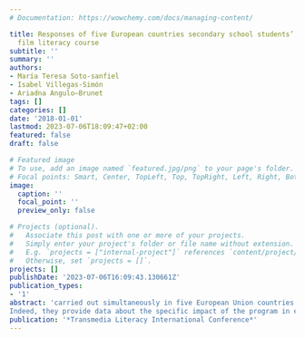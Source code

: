 ```yaml
---
# Documentation: https://wowchemy.com/docs/managing-content/

title: Responses of five European countries secondary school students’ to a regional
  film literacy course
subtitle: ''
summary: ''
authors:
- María Teresa Soto-sanfiel
- Isabel Villegas-Simón
- Ariadna Angulo—Brunet
tags: []
categories: []
date: '2018-01-01'
lastmod: 2023-07-06T18:09:47+02:00
featured: false
draft: false

# Featured image
# To use, add an image named `featured.jpg/png` to your page's folder.
# Focal points: Smart, Center, TopLeft, Top, TopRight, Left, Right, BottomLeft, Bottom, BottomRight.
image:
  caption: ''
  focal_point: ''
  preview_only: false

# Projects (optional).
#   Associate this post with one or more of your projects.
#   Simply enter your project's folder or file name without extension.
#   E.g. `projects = ["internal-project"]` references `content/project/deep-learning/index.md`.
#   Otherwise, set `projects = []`.
projects: []
publishDate: '2023-07-06T16:09:43.130661Z'
publication_types:
- '1'
abstract: 'carried out simultaneously in five European Union countries (Croatia, France, Germany, Italy, Spain and the United Kingdom). The study looks at students responses to an educational project on cinema designed to be implemented regionally for five months in high schools to increase film literacy and favouring more positive attitudes towards European cinema. The results show that students film preferences remain stable after the program and change only slightly. Major changes occur in their knowledge about film production and expression. The aspects that change the least are their conceptions about cinema and their preferences. Finally, the student attitudes towards national and European cinema are more positive. However, the results also show that the implementation of a film literacy programme at a cross-cultural level can affect different aspects depending on the cultural context (country) in which it occurs.
Indeed, they provide data about the specific impact of the program in each country. The information offered by this study could enhance film literacy and media literacy programmes, inform theory, and nurture the debates about the common European identity and the particular traits of the diverse cultures of the European Union'
publication: '*Transmedia Literacy International Conference*'
---
```

